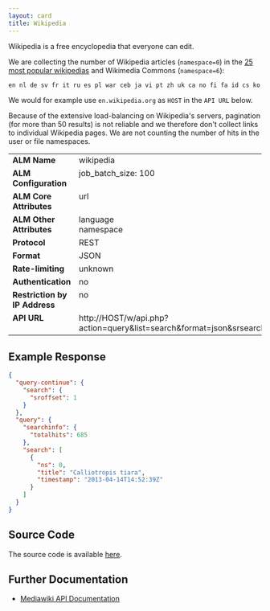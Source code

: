 ```yaml
---
layout: card
title: Wikipedia
---
```


Wikipedia is a free encyclopedia that everyone can edit.

We are collecting the number of Wikipedia articles (`namespace=0`) in the [25 most popular wikipedias](https://meta.wikimedia.org/wiki/List_of_Wikipedias#All_Wikipedias_ordered_by_number_of_articles) and Wikimedia Commons (`namespace=6`):

```sh
en nl de sv fr it ru es pl war ceb ja vi pt zh uk ca no fi fa id cs ko hu ar commons
```

We would for example use `en.wikipedia.org` as `HOST` in the `API URL` below.

Because of the extensive load-balancing on Wikipedia's servers, pagination (for more than 50 results) is not reliable and we therefore don't collect links to individual Wikipedia pages. We are not counting the number of hits in the user or file namespaces.

<table width=100% border="0" cellspacing="0" cellpadding="0">
<tbody>
<tr>
<td valign="top" width=30%><strong>ALM Name</strong></td>
<td valign="top" width=70%>wikipedia</td>
</tr>
<tr>
<td valign="top" width=20%><strong>ALM Configuration</strong></td>
<td valign="top" width=80%>job_batch_size: 100</td>
</tr>
<tr>
<td valign="top" width=20%><strong>ALM Core Attributes</strong></td>
<td valign="top" width=80%>url</td>
</tr>
<td valign="top" width=20%><strong>ALM Other Attributes</strong></td>
<td valign="top" width=80%>language<br/>namespace</td>
</tr>
<tr>
<td valign="top" width=30%><strong>Protocol</strong></td>
<td valign="top" width=70%>REST</td>
</tr>
<tr>
<td valign="top" width=30%><strong>Format</strong></td>
<td valign="top" width=70%>JSON</td>
</tr>
<tr>
<td valign="top" width=20%><strong>Rate-limiting</strong></td>
<td valign="top" width=80%>unknown</td>
</tr>
<tr>
<td valign="top" width=20%><strong>Authentication</strong></td>
<td valign="top" width=80%>no</td>
</tr>
<tr>
<td valign="top" width=20%><strong>Restriction by IP Address</strong></td>
<td valign="top" width=80%>no</td>
</tr>
<tr>
<td valign="top" width=20%><strong>API URL</strong></td>
<td valign="top" width=80%>http://HOST/w/api.php?action=query&list=search&format=json&srsearch=%22DOI%22+OR+%22URL%22&srnamespace=NAMESPACE&srwhat=text&srinfo=totalhits&srprop=timestamp&srlimit=1</td>
</tr>
</tbody>
</table>

## Example Response

```json
{
  "query-continue": {
    "search": {
      "sroffset": 1
    }
  },
  "query": {
    "searchinfo": {
      "totalhits": 685
    },
    "search": [
      {
        "ns": 0,
        "title": "Calliotropis tiara",
        "timestamp": "2013-04-14T14:52:39Z"
      }
    ]
  }
}
```

## Source Code
The source code is available [here](https://github.com/articlemetrics/lagotto/blob/master/app/models/sources/wikipedia.rb).

## Further Documentation
* [Mediawiki API Documentation](http://www.mediawiki.org/wiki/API:Main_page)
